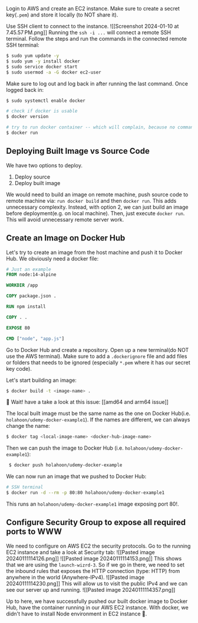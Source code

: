 
Login to AWS and create an EC2 instance. Make sure to create a secret key(`.pem`) and store it locally (to NOT share it).

Use SSH client to connect to the instance.
![[Screenshot 2024-01-10 at 7.45.57 PM.png]]
Running the `ssh -i ...` will connect a remote SSH terminal.
Follow the steps and run the commands in the connected remote SSH terminal:

```bash
$ sudo yum update -y
$ sudo yum -y install docker
$ sudo service docker start
$ sudo usermod -a -G docker ec2-user
```
Make sure to log out and log back in after running the last command.
Once logged back in:
```bash
$ sudo systemctl enable docker

# check if docker is usable
$ docker version

# try to run docker container -- which will complain, because no commands were given
$ docker run
```

## Deploying Built Image vs Source Code

We have two options to deploy.
1. Deploy source
2. Deploy built image

We would need to build an image on remote machine, push source code to remote machine via: `run docker build` and then `docker run`. This adds unnecessary complexity.
Instead, with option 2, we can just build an image before deployment(e.g. on local machine). Then, just execute `docker run`. This will avoid unnecessary remote server work.

## Create an Image on Docker Hub

Let's try to create an image from the host machine and push it to Docker Hub.
We obviously need a docker file:
```dockerfile
# Just an example
FROM node:14-alpine

WORKDIR /app

COPY package.json .

RUN npm install

COPY . .

EXPOSE 80

CMD ["node", "app.js"]
```
Go to Docker Hub and create a repository.
Open up a new terminal(do NOT use the AWS terminal).
Make sure to add a `.dockerignore` file and add files or folders that needs to be ignored (especially `*.pem` where it has our secret key code).

Let's start building an image:
```bash
$ docker build -t <image-name> .
```

🤔 Wait! have a take a look at this issue: [[amd64 and arm64 issue]]

The local built image must be the same name as the one on Docker Hub(i.e. `holahoon/udemy-docker-example1`). If the names are different, we can always change the name:
```bash
$ docker tag <local-image-name> <docker-hub-image-name>
```

Then we can push the image to Docker Hub (i.e. `holahoon/udemy-docker-example1`):
```bash
 $ docker push holahoon/udemy-docker-example
```

We can now run an image that we pushed to Docker Hub:
```bash
# SSH terminal
$ docker run -d --rm -p 80:80 holahoon/udemy-docker-example1
```
This runs an `holahoon/udemy-docker-example1` image exposing port 80!.

## Configure Security Group to expose all required ports to WWW

We need to configure on AWS EC2 the security protocols.
Go to the running EC2 instance and take a look at Security tab:
![[Pasted image 20240111114126.png]]
![[Pasted image 20240111114153.png]]
This shows that we are using the `launch-wizrd-3`. So if we go in there, we need to set the inbound rules that exposes the HTTP connection (type: HTTP) from anywhere in the world (Anywhere-IPv4).
![[Pasted image 20240111114230.png]]
This will allow us to visit the public IPv4 and we can see our server up and running.
![[Pasted image 20240111114357.png]]

Up to here, we have successfully pushed our built docker image to Docker Hub, have the container running in our AWS EC2 instance. With docker, we didn't have to install Node environment in EC2 instance 👏.
